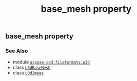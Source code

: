 ﻿---
title: base_mesh property
second_title: Aspose.CAD for Python via .NET API References
description: 
type: docs
weight: 110
url: /aspose.cad.fileformats.u3d/u3dimage/base_mesh/
is_root: false
---

## base_mesh property


### See Also
* module [`aspose.cad.fileformats.u3d`](../../)
* class [`U3dBaseMesh`](/cad/python-net/aspose.cad.fileformats.u3d.elements/u3dbasemesh)
* class [`U3dImage`](/cad/python-net/aspose.cad.fileformats.u3d/u3dimage)
